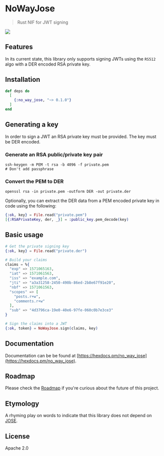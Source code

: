 # NoWayJose

> Rust NIF for JWT signing

![](https://github.com/scrogson/no-way-jose/workflows/CI/badge.svg)

## Features

In its current state, this library only supports signing JWTs using the `RS512`
algo with a DER encoded RSA private key.

## Installation

```elixir
def deps do
  [
    {:no_way_jose, "~> 0.1.0"}
  ]
end
```

## Generating a key

In order to sign a JWT an RSA private key must be provided. The key must be DER
encoded.

### Generate an RSA public/private key pair

```
ssh-keygen -m PEM -t rsa -b 4096 -f private.pem
# Don't add passphrase
```

### Convert the PEM to DER

```
openssl rsa -in private.pem -outform DER -out private.der
```

Optionally, you can extract the DER data from a PEM encoded private key in code
using the following:

```elixir
{:ok, key} = File.read("private.pem")
[{:RSAPrivateKey, der, _}] = :public_key.pem_decode(key)
```

## Basic usage

```elixir
# Get the private signing key
{:ok, key} = File.read("private.der")

# Build your claims
claims = %{
  "exp" => 1571065163,
  "iat" => 1571061563,
  "iss" => "example.com",
  "jti" => "a3a31258-2450-490b-86ed-2b8e67f91e20",
  "nbf" => 1571061563,
  "scopes" => [
    "posts.r+w",
    "comments.r+w"
  ],
  "sub" => "4d3796ca-19e0-40e6-97fe-060c0b7e3ce3"
}

# Sign the claims into a JWT
{:ok, token} = NoWayJose.sign(claims, key)
```

## Documentation

Documentation can be be found at [https://hexdocs.pm/no_way_jose](https://hexdocs.pm/no_way_jose).

## Roadmap

Please check the [Roadmap](https://github.com/scrogson/no-way-jose/projects/1)
if you're curious about the future of this project.

## Etymology

A rhyming play on words to indicate that this library does not depend on [JOSE](https://github.com/potatosalad/erlang-jose).

## License

Apache 2.0
